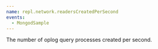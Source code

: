 ```yaml
---
name: repl.network.readersCreatedPerSecond
events:
  - MongodSample
---
```


The number of oplog query processes created per second.